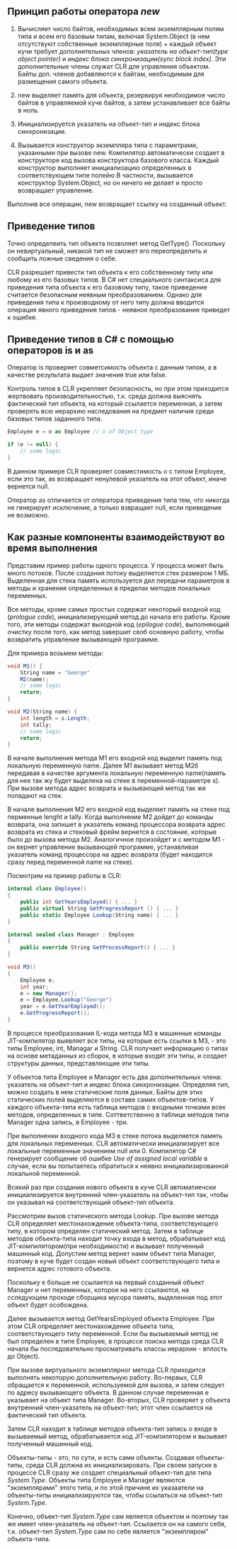 ## Принцип работы оператора _new_

1. Вычисляет число байтов, необходимых всем экземплярным полям типа и всем его базовым типам, включая System.Object (в нем отсутствуют собственные экземплярные поля) + каждый объект кучи требует дополнительных членов: _указатель на объект-тип(type object pointer)_ и _индекс блока синхронизации(sync block index)_. Эти дополнительные члены служат CLR для управления объектом. Байты доп. членов добавляются к байтам, необходимым для размещения самого объекта.

2. new выделяет память для объекта, резервируя необходимое число байтов в управляемой куче байтов, а затем устанавливает все байты в ноль.

3. Инициализируется указатель на объект-тип и индекс блока синхронизации.

4. Вызывается конструктор экземпляра типа с параметрами, указанными при вызове new. Компилятор автоматически создает в конструкторе код вызова конструктора базового класса. Каждый конструктор выполняет инициализацию определенных в соответствующем типе полейю В частности, вызывается конструктор System.Object, но он ничего не делает и просто возвращает управление.

Выполнив все операции, new возвращает ссылку на созданный объект.

## Приведение типов

Точно определеить тип объекта позволяет метод GetType(). Поскольку он невиртуальный, никакой тип не сможет его переопределить и сообщить ложные сведения о себе.

CLR разрешает привести тип объекта к его собственному типу или любому из его базовых типов. В C# нет специального синтаксиса для приведения типа объекта к его базовому типу, такое приведение считается безопасным неявным преобразованием. Однако для приведения типа к производному от него типу должна вводится операция явного приведения типов - неявное преобразование приведет к ошибке.

## Приведение типов в C# с помощью операторов  is и as

Оператор is проверяет совметсимость объекта с данным типом, а в качестве результата выдает значения true или false.

Контроль типов в CLR укрепляет безопасность, но при этом приходится жертвовать производительностью, т.к. среда должна выяснять фактический тип объекта, на который ссылается переменная, а затем проверять всю иерархию наследования на предмет наличия среди базовых типов заданного типа.

```c#
Employee e = o as Employee // o of Object type

if (e != null) {
    // some logic
}
```

В данном примере CLR проверяет совместимость o с типом Employee, если это так, as возвращает ненулевой указатель на этот объект, иначе вернется null.

Оператор as отличается от оператора приведения типа тем, что никогда не генерирует исключение, а только взвращает null, если приведение не возможно.

## Как разные компоненты взаимодействуют во время выполнения

Представим пример работы одного процесса. У процесса может быть много потоков. После создания потоку выделяется стек размером 1 МБ. Выделенная для стека память используется дял передачи параметров в методы и хранения определенных в пределах методов локальных переменных.

Все методы, кроме самых простых содержат некоторый входной код (_prologue code_), инициализирующий метод до начала его работы. Кроме того, эти методы содержат выходной код (_epilogue code_), выполняющий очистку после того, как метод завершит своб основную работу, чтобы возвратить управление вызывающей программе.

Для примера возьмем методы:

```c#
void M1() {
    String name = "George"
    M2(name);
    // some logic
    return;
}

void M2(String name) {
    int length = s.Length;
    int tally;
    // some logic
    return;
}
```

В начале выполнения метода M1 его входной код выделит память под локальную переменную name. Далее M1 вызывает метод M2б передавая в качестве аргумента локальную переменную name(память для нее так жу будет выделена на стеке в переменной-параметре s). При вызове метода адрес возврата и вызывающий метод так же попадают на стек.

В начале выполнения M2 его входной код выделяет память на стеке под перменные lenght и tally. Когда выполнение M2 дойдет до команды возврата, она запишет в указатель команд процессора возврата адрес возврата из стека и стековый фрейм вернется в состояние, которые было до вызова метода M2. Аналогичное произойдет и с методом M1 - он вернет управление вызывающей программе, устанавливая указатель команд процессора на адрес возврата (будет находится сразу перед переменной name на стеке).

Посмотрим на пример работы в CLR:
```C#
internal class Employee()
{
    public int GetYearsEmployed() { ... }
    public virtual String GetProgressReport () { ... }
    public static Employee Lookup(String name) { ... }
}

internal sealed class Manager : Employee 
{
    public override String GetProcessReport() { ... }
}

void M3() 
{
    Employee e;
    int year;
    e = new Manager();
    e = Employee.Lookup("George")
    year = e.GetYearEmployed();
    e.GetProgressReport();
}
```

В процессе преобразования IL-кода метода М3 в машинные команды JIT-компилятор выявляет все типы, на которые есть ссылки в М3, - это типы Employee, int, Managar и String. CLR получает информацию о типах на основе метаданных из сборок, в которые входят эти типы, и создает структуры данных, представляющие эти типы.

У объектов типа Employee и Manager есть два дополнительных члена: указатель на объект-тип и индекс блока синхронизации. Определяя тип, можно создать в нем статические поля данных. Байты для этих статических полей выделяются в составе самих объектов-типов. У каждого объекта-типа есть таблица методов с входными точками всех методов, определенных в типе.  Соттветственно в таблице методов типа Manager одна запись, в Employee - три.

При выполнении входного кода М3 в стеке потока выделяется память для локальных переменных. CLR автоматически инициализирует все локальные переменные значением null или 0. Компилятор C# генерирует сообщение об ошибке _Use of assigned local variable_ в случае, если вы попытаетесь обратиться к неявно инициализированной локальной переменной. 

Всякий раз при создании нового объекта в куче CLR автоматиечски инициализируется внутренний член-указатель на объект-тип так, чтобы он указывал на соответствующий объект-тип объекта.

Рассмотрим вызов статического метода Lookup. При вызове метода CLR определяет местонахождение объекта-типа, соответствующего типу, в котором определен статический метод. Затем в таблице методов объекта-типа находит точку входа в метод, обрабатывает код JIT-компилятором(при необходимости) и вызывает полученный машинный код. Допустим метод вернет намм объект типа Manager, поэтому в куче будет создан новый объект соответствующего типа и вернется адрес готового объекта.

Поскольку e больше не ссылается на первый созданный объект Manager и нет переменных, которое на него ссылаются, на сследующем проходе сборщика мусора память, выделенная под этот объект будет особождена.

Далее вызывается метод GetYearsEmployed объекта Employee. При этом CLR определяет местонахождение объекта типа, соответствующего типу переменной. Если бы вызываемый метод не был определен в типе Employee, в процессе поиска метода среда CLR начала бы последовательно просматривать классы иерархии - вплость до Object).

При вызове виртуального экземплярног метода CLR приходится выполнять некоторую дополнительную работу. Во-первых, CLR обращается к переменной, используемой для вызова, и затем следует по адресу вызывающего объекта. В данном случае переменная е указывает на объект типа Manager. Во-вторых, CLR проверяет у объекта внутренний член-указатель на объект-тип; этот член ссылается на фактический тип объекта.

Затем CLR находит в таблице методов объекта-тип запись о входе в вызываемый метод, обрабатывается код JIT-компилятором и вызывает полученный машинный код.

Объекты-типы - это, по сути, и есть сами объекты. Создавая объекты-типы, среда CLR должна их инициализировать. При своем запуске в процессе CLR сразу же создает специальный объект-тип для типа _System.Type_. Объекты типа Employee и Manager являются "экземплярами" этого типа, и по этой причине их указаатели на объекты-типы инициализируются так, чтобы ссылаться на объект-тип _System.Type_.

Конечно, объект-тип _System.Type_ сам является объектом и поэтому так же имеет член-указатель на объект-тип. Ссылается он на самого себя, т.к. объект-тип _System.Type_ сам по себе является "экземпляром" объекта-типа. 